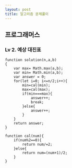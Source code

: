 ```yaml
---
layout: post
title: 알고리즘 문제풀이
---
```


## 프로그래머스

### Lv 2. 예상 대진표

    function solution(n,a,b)
    {
        var max= Math.max(a,b);
        var min= Math.min(a,b);
        var answer = 0;
        for(let i=0; i<=n/2;i++){
            min=cal(min);
            max=cal(max);
            if(min===max){
                answer++;
                break;
            }else{
                answer++;
            }
        }
        return answer;
    }

    function cal(num){
        if(num%2==0){
            return num/=2;
        }else{
            return num=(num+1)/2;
        }
    }
